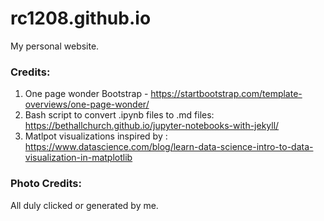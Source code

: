 # rc1208.github.io
My personal website.


### Credits:

1) One page wonder Bootstrap - https://startbootstrap.com/template-overviews/one-page-wonder/
2) Bash script to convert .ipynb files to .md files: https://bethallchurch.github.io/jupyter-notebooks-with-jekyll/
3) Matlpot visualizations inspired by : https://www.datascience.com/blog/learn-data-science-intro-to-data-visualization-in-matplotlib

### Photo Credits:
All duly clicked or generated by me.
